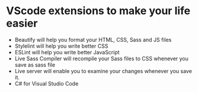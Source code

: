 # VScode extensions to make your life easier

- Beautify will help you format your HTML, CSS, Sass and JS files
- Stylelint will help you write better CSS
- ESLint will help you write better JavaScript
- Live Sass Compiler will recompile your Sass files to CSS whenever you save as sass file
- Live server will enable you to examine your changes whenever you save it.
- C# for Visual Studio Code
